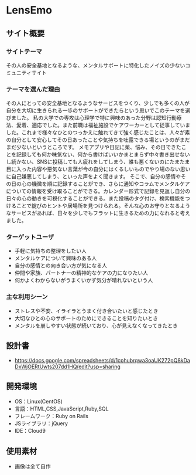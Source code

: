 # LensEmo

## サイト概要
### サイトテーマ
  その人の安全基地となるような、メンタルサポートに特化したノイズの少ないコミュニティサイト

### テーマを選んだ理由
  その人にとっての安全基地となるようなサービスをつくり、少しでも多くの人が自分を大切に生きられる一歩のサポートができたらという思いでこのテーマを選びました。
  私の大学での専攻は心理学で特に興味のあった分野は認知行動療法、愛着、適応でした。また前職は福祉施設でケアワーカーとして従事していました。これまで様々なひとのつっかえに触れてきて強く感じたことは、人々が素の自分として安心してその日あったことや気持ちを吐露できる場というのがまだまだ少ないというところです。
  メモアプリや日記に薬、悩み、その日できたことを記録しても何か味気ない、何から書けばいいかまとまらず中々書き出せないし続かない、SNSに投稿しても人疲れをしてしまう、誰も悪くないのにたまたま目に入った内容や悪気ない言葉が今の自分にはくるしいものでやり場のない思いに自己嫌悪してしまう、といった声をよく聞きます。
  そこで、自分の感情やその日の心の機微を順に記録することができ、さらに通知やコラムでメンタルケアについての情報を受け取ることができる。カレンダー形式で記録を見返し自分の日々の心の動きを可視化することができる。また投稿のタグ付け、検索機能をつけることで綻びのヒントや居場所を見つけられる。そんな心のお守りとなるようなサービスがあれば、日々を少しでもフラットに生きるための力になれると考えました。

### ターゲットユーザ
  * 手軽に気持ちの整理をしたい人
  * メンタルケアについて興味のある人
  * 自分の感情との向き合い方が気になる人
  * 仲間や家族、パートナーの精神的なケアの力になりたい人
  * 何かよくわからないがうまくいかず気分が晴れないという人

### 主な利用シーン
  * ストレスや不安、イライラとうまく付き合いたいと感じたとき
  * 大切なひとの心のサポートのためにできることを知りたいとき
  * メンタルを崩しやすい状態が続いており、心が見えなくなってきたとき

## 設計書
  - https://docs.google.com/spreadsheets/d/1cphubrqwa3oaUK272pQ8kDaDxWjOERtUwts207dd1HQ/edit?usp=sharing

## 開発環境
  - OS：Linux(CentOS)
  - 言語：HTML,CSS,JavaScript,Ruby,SQL
  - フレームワーク：Ruby on Rails
  - JSライブラリ：jQuery
  - IDE：Cloud9

## 使用素材
  - 画像は全て自作